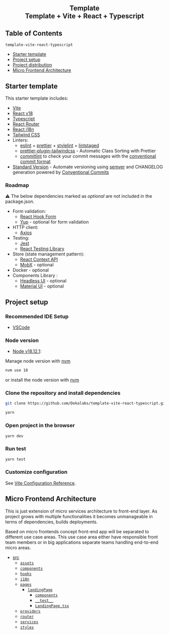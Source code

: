 <div align="center">
  <h2>Template <br/> Template + Vite + React + Typescript</h2>
</div>

## Table of Contents

`template-vite-react-typescript`

- [Starter template](#starter-template)
- [Project setup](#project-setup)
- [Project distribution](#project-distribution)
- [Micro Frontend Architecture](#micro-frontend-architecture)

## Starter template

This starter template includes:

- [Vite](https://vitejs.dev/guide/)
- [React v18](https://beta.reactjs.org/)
- [Typescript](https://www.typescriptlang.org/docs/handbook/react.html)
- [React Router](https://reactrouter.com/en/main)
- [React i18n](https://react.i18next.com/latest/using-with-hooks)
- [Tailwind CSS](https://tailwindcss.com/docs/configuration)
- Linters:
  - [eslint](https://eslint.org/) + [prettier](https://prettier.io/) + [stylelint](https://stylelint.io/) + [lintstaged](https://github.com/okonet/lint-staged)
  - [prettier-plugin-tailwindcss](https://tailwindcss.com/blog/automatic-class-sorting-with-prettier) - Automatic Class Sorting with Prettier
  - [commitlint](https://commitlint.js.org/) to check your commit messages with the [conventional commit format](https://conventionalcommits.org/)
- [Standard Version](https://github.com/conventional-changelog/standard-version) - Automate versioning using [semver](https://semver.org/) and CHANGELOG generation powered by [Conventional Commits](https://conventionalcommits.org/)

### Roadmap

:warning: The below dependencies marked as _optional_ are not included in the package.json.

- Form validation:
  - [React Hook Form](https://react-hook-form.com/)
  - [Yup](https://www.npmjs.com/package/yup) - optional for form validation
- HTTP client:
  - [Axios](https://axios-http.com/)
- Testing:
  - [Jest](https://jestjs.io/)
  - [React Testing Library](https://testing-library.com/docs/react-testing-library/intro/)
- Store (state management pattern):
  - [React Context API](https://beta.reactjs.org/reference/react#context-hooks)
  - [MobX](https://mobx.js.org/react-integration.html) - optional
- Docker - optional
- Components Library :
  - [Headless UI](https://headlessui.com/) - optional
  - [Material UI](https://mui.com/material-ui/getting-started/overview/) - optional

## Project setup

### Recommended IDE Setup

- [VSCode](https://code.visualstudio.com/)

### Node version

- [Node v18.12.1](https://nodejs.org/en/blog/release/v18.12.1/):

Manage node version with [nvm](https://github.com/nvm-sh/nvm)

```sh
nvm use 18
```

or install the node version with [nvm](https://gist.github.com/d2s/372b5943bce17b964a79)

### Clone the repository and install dependencies

```sh
git clone https://github.com/Dekalabs/template-vite-react-typescript.git
```

```sh
yarn
```

### Open project in the browser

```sh
yarn dev
```

### Run test

```sh
yarn test
```

### Customize configuration

See [Vite Configuration Reference](https://vitejs.dev/config/).

## Micro Frontend Architecture

This is just extension of micro services architecture to front-end layer. As project grows with multiple functionalities it becomes unmanageable in terms of dependencies, builds deployments.

Based on micro frontends concept front-end app will be separated to different use case areas. This use case area either have responsible front team members or in big applications separate teams handling end-to-end micro areas.

- [src](src/README.md)
  - [`assets`](src/assets/README.md)
  - [`components`](src/components/README.md)
  - [`hooks`](src/hooks/README.md)
  - [`i18n`](src/i18n/README.md)
  - [`pages`](src/pages/README.md)
    - [`landingPage`](src/pages/landindPage/README.md)
      - [`components`](src/pages/landindPage/components/README.md)
      - [`__test__`](src/pages/landindPage/__test__/README.md)
      - [`LandingPage.tsx`](src/pages/landindPage/LandingPage.tsx/README.md)
  - [`providers`](src/providers/README.md)
  - [`router`](src/router/README.md)
  - [`services`](services/README.md)
  - [`styles`](src/styles/README.md)
